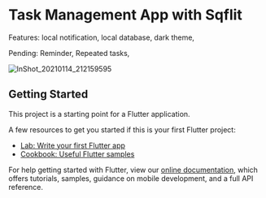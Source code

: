 # Task Management App with Sqflit
Features:
local notification,
local database,
dark theme,

Pending:
Reminder,
Repeated tasks,



![InShot_20210114_212159595](https://user-images.githubusercontent.com/48145486/104619268-7b21a480-56af-11eb-808d-4b96afc58c43.jpg)


## Getting Started

This project is a starting point for a Flutter application.

A few resources to get you started if this is your first Flutter project:

- [Lab: Write your first Flutter app](https://flutter.dev/docs/get-started/codelab)
- [Cookbook: Useful Flutter samples](https://flutter.dev/docs/cookbook)

For help getting started with Flutter, view our
[online documentation](https://flutter.dev/docs), which offers tutorials,
samples, guidance on mobile development, and a full API reference.
